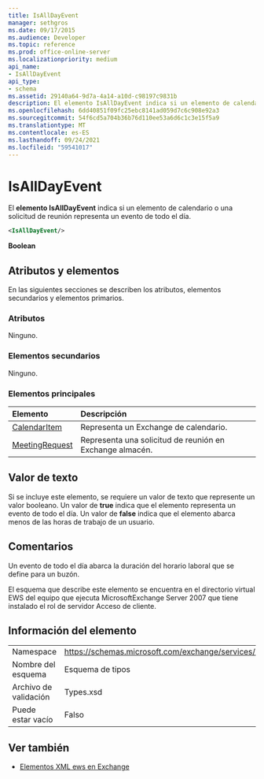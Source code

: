 ```yaml
---
title: IsAllDayEvent
manager: sethgros
ms.date: 09/17/2015
ms.audience: Developer
ms.topic: reference
ms.prod: office-online-server
ms.localizationpriority: medium
api_name:
- IsAllDayEvent
api_type:
- schema
ms.assetid: 29140a64-9d7a-4a14-a10d-c98197c9831b
description: El elemento IsAllDayEvent indica si un elemento de calendario o una solicitud de reunión representa un evento de todo el día.
ms.openlocfilehash: 6dd40851f09fc25ebc8141ad059d7c6c908e92a3
ms.sourcegitcommit: 54f6cd5a704b36b76d110ee53a6d6c1c3e15f5a9
ms.translationtype: MT
ms.contentlocale: es-ES
ms.lasthandoff: 09/24/2021
ms.locfileid: "59541017"
---
```

# <a name="isalldayevent"></a>IsAllDayEvent

El **elemento IsAllDayEvent** indica si un elemento de calendario o una solicitud de reunión representa un evento de todo el día. 
  
```xml
<IsAllDayEvent/>
```

 **Boolean**
## <a name="attributes-and-elements"></a>Atributos y elementos

En las siguientes secciones se describen los atributos, elementos secundarios y elementos primarios.
  
### <a name="attributes"></a>Atributos

Ninguno.
  
### <a name="child-elements"></a>Elementos secundarios

Ninguno.
  
### <a name="parent-elements"></a>Elementos principales

|**Elemento**|**Descripción**|
|:-----|:-----|
|[CalendarItem](calendaritem.md) <br/> |Representa un Exchange de calendario.  <br/> |
|[MeetingRequest](meetingrequest.md) <br/> |Representa una solicitud de reunión en Exchange almacén.  <br/> |
   
## <a name="text-value"></a>Valor de texto

Si se incluye este elemento, se requiere un valor de texto que represente un valor booleano. Un valor de **true** indica que el elemento representa un evento de todo el día. Un valor de **false** indica que el elemento abarca menos de las horas de trabajo de un usuario. 
  
## <a name="remarks"></a>Comentarios

Un evento de todo el día abarca la duración del horario laboral que se define para un buzón.
  
El esquema que describe este elemento se encuentra en el directorio virtual EWS del equipo que ejecuta MicrosoftExchange Server 2007 que tiene instalado el rol de servidor Acceso de cliente.
  
## <a name="element-information"></a>Información del elemento

|||
|:-----|:-----|
|Namespace  <br/> |https://schemas.microsoft.com/exchange/services/2006/types  <br/> |
|Nombre del esquema  <br/> |Esquema de tipos  <br/> |
|Archivo de validación  <br/> |Types.xsd  <br/> |
|Puede estar vacío  <br/> |Falso  <br/> |
   
## <a name="see-also"></a>Ver también



- [Elementos XML ews en Exchange](ews-xml-elements-in-exchange.md)


